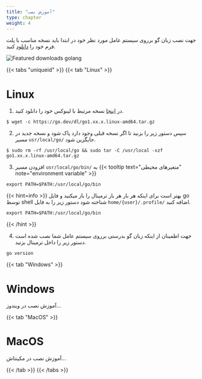 ```yaml
---
title: "آموزش نصب"
type: chapter
weight: 4
---
```


جهت نصب زبان گو برروی سیستم عامل مورد نظر خود در ابتدا باید نسخه مناسب با پلت فرم خود را [دانلود](https://go.dev/dl/) کنید.

![Featured downloads golang](../assets/img/content/installation/1.png)

{{< tabs "uniqueid" >}}
{{< tab "Linux" >}}
# Linux

1. در [اینجا](https://go.dev/dl/) نسخه مرتبط با لینوکس خود را دانلود کنید.
```shell
$ wget -c https://go.dev/dl/go1.xx.x.linux-amd64.tar.gz
```
2. سپس دستور زیر را بزنید تا اگر نسخه قبلی وجود دارد پاک شود و نسخه جدید در مسیر `usr/local/go/` جایگزین شود.
```shell
$ sudo rm -rf /usr/local/go && sudo tar -C /usr/local -xzf go1.xx.x.linux-amd64.tar.gz
```
3. افزودن مسیر `usr/local/go/bin/` به  {{< tooltip text="متغیرهای محیطی" note="environment variable" >}}
```shell
export PATH=$PATH:/usr/local/go/bin
```

{{< hint=info >}}
بهتر است برای اینکه هر بار هر بار ترمینال را باز میکنید و فایل go توسط shell شناخته شود دستور زیر را به فایل `home/{user}/.profile/` اضافه کنید.

```shell
export PATH=$PATH:/usr/local/go/bin
```

{{< /hint >}}

4. جهت اطمینان از اینکه زبان گو بدرستی برروی سیستم عامل  شما نصب شده است دستور زیر را داخل ترمینال بزنید.
```shell
go version
```

{{< tab "Windows" >}}
# Windows

آموزش نصب در ویندوز...

{{< tab "MacOS" >}}
# MacOS

آموزش نصب در مکینتاش...

{{< /tab >}}
{{< /tabs >}}